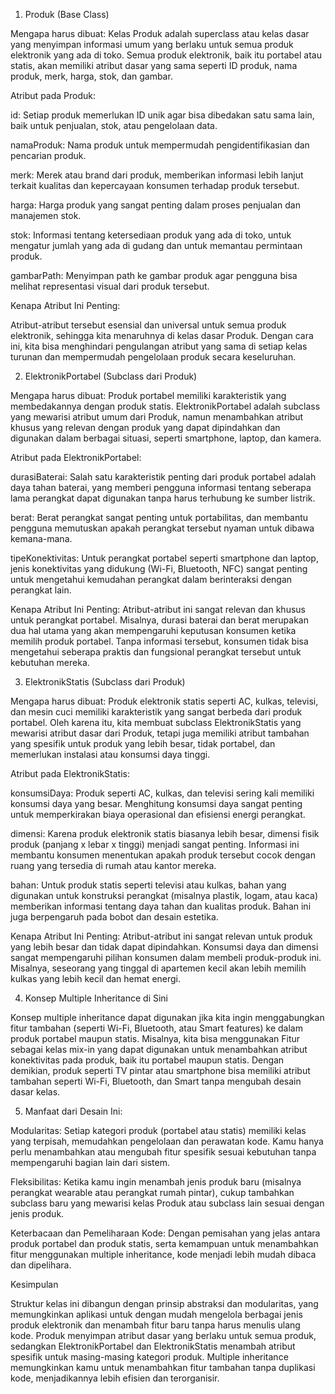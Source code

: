 1. Produk (Base Class)

Mengapa harus dibuat:
Kelas Produk adalah superclass atau kelas dasar yang menyimpan informasi umum yang berlaku untuk semua produk elektronik yang ada di toko. Semua produk elektronik, baik itu portabel atau statis, akan memiliki atribut dasar yang sama seperti ID produk, nama produk, merk, harga, stok, dan gambar.

Atribut pada Produk:

id: Setiap produk memerlukan ID unik agar bisa dibedakan satu sama lain, baik untuk penjualan, stok, atau pengelolaan data.

namaProduk: Nama produk untuk mempermudah pengidentifikasian dan pencarian produk.

merk: Merek atau brand dari produk, memberikan informasi lebih lanjut terkait kualitas dan kepercayaan konsumen terhadap produk tersebut.

harga: Harga produk yang sangat penting dalam proses penjualan dan manajemen stok.

stok: Informasi tentang ketersediaan produk yang ada di toko, untuk mengatur jumlah yang ada di gudang dan untuk memantau permintaan produk.

gambarPath: Menyimpan path ke gambar produk agar pengguna bisa melihat representasi visual dari produk tersebut.

Kenapa Atribut Ini Penting:

Atribut-atribut tersebut esensial dan universal untuk semua produk elektronik, sehingga kita menaruhnya di kelas dasar Produk. Dengan cara ini, kita bisa menghindari pengulangan atribut yang sama di setiap kelas turunan dan mempermudah pengelolaan produk secara keseluruhan.

2. ElektronikPortabel (Subclass dari Produk)

Mengapa harus dibuat:
Produk portabel memiliki karakteristik yang membedakannya dengan produk statis. ElektronikPortabel adalah subclass yang mewarisi atribut umum dari Produk, namun menambahkan atribut khusus yang relevan dengan produk yang dapat dipindahkan dan digunakan dalam berbagai situasi, seperti smartphone, laptop, dan kamera.

Atribut pada ElektronikPortabel:

durasiBaterai: Salah satu karakteristik penting dari produk portabel adalah daya tahan baterai, yang memberi pengguna informasi tentang seberapa lama perangkat dapat digunakan tanpa harus terhubung ke sumber listrik.

berat: Berat perangkat sangat penting untuk portabilitas, dan membantu pengguna memutuskan apakah perangkat tersebut nyaman untuk dibawa kemana-mana.

tipeKonektivitas: Untuk perangkat portabel seperti smartphone dan laptop, jenis konektivitas yang didukung (Wi-Fi, Bluetooth, NFC) sangat penting untuk mengetahui kemudahan perangkat dalam berinteraksi dengan perangkat lain.

Kenapa Atribut Ini Penting:
Atribut-atribut ini sangat relevan dan khusus untuk perangkat portabel. Misalnya, durasi baterai dan berat merupakan dua hal utama yang akan mempengaruhi keputusan konsumen ketika memilih produk portabel. Tanpa informasi tersebut, konsumen tidak bisa mengetahui seberapa praktis dan fungsional perangkat tersebut untuk kebutuhan mereka.

3. ElektronikStatis (Subclass dari Produk)

Mengapa harus dibuat:
Produk elektronik statis seperti AC, kulkas, televisi, dan mesin cuci memiliki karakteristik yang sangat berbeda dari produk portabel. Oleh karena itu, kita membuat subclass ElektronikStatis yang mewarisi atribut dasar dari Produk, tetapi juga memiliki atribut tambahan yang spesifik untuk produk yang lebih besar, tidak portabel, dan memerlukan instalasi atau konsumsi daya tinggi.

Atribut pada ElektronikStatis:

konsumsiDaya: Produk seperti AC, kulkas, dan televisi sering kali memiliki konsumsi daya yang besar. Menghitung konsumsi daya sangat penting untuk memperkirakan biaya operasional dan efisiensi energi perangkat.

dimensi: Karena produk elektronik statis biasanya lebih besar, dimensi fisik produk (panjang x lebar x tinggi) menjadi sangat penting. Informasi ini membantu konsumen menentukan apakah produk tersebut cocok dengan ruang yang tersedia di rumah atau kantor mereka.

bahan: Untuk produk statis seperti televisi atau kulkas, bahan yang digunakan untuk konstruksi perangkat (misalnya plastik, logam, atau kaca) memberikan informasi tentang daya tahan dan kualitas produk. Bahan ini juga berpengaruh pada bobot dan desain estetika.

Kenapa Atribut Ini Penting:
Atribut-atribut ini sangat relevan untuk produk yang lebih besar dan tidak dapat dipindahkan. Konsumsi daya dan dimensi sangat mempengaruhi pilihan konsumen dalam membeli produk-produk ini. Misalnya, seseorang yang tinggal di apartemen kecil akan lebih memilih kulkas yang lebih kecil dan hemat energi.

4. Konsep Multiple Inheritance di Sini

Konsep multiple inheritance dapat digunakan jika kita ingin menggabungkan fitur tambahan (seperti Wi-Fi, Bluetooth, atau Smart features) ke dalam produk portabel maupun statis. Misalnya, kita bisa menggunakan Fitur sebagai kelas mix-in yang dapat digunakan untuk menambahkan atribut konektivitas pada produk, baik itu portabel maupun statis. Dengan demikian, produk seperti TV pintar atau smartphone bisa memiliki atribut tambahan seperti Wi-Fi, Bluetooth, dan Smart tanpa mengubah desain dasar kelas.

5. Manfaat dari Desain Ini:

Modularitas: Setiap kategori produk (portabel atau statis) memiliki kelas yang terpisah, memudahkan pengelolaan dan perawatan kode. Kamu hanya perlu menambahkan atau mengubah fitur spesifik sesuai kebutuhan tanpa mempengaruhi bagian lain dari sistem.

Fleksibilitas: Ketika kamu ingin menambah jenis produk baru (misalnya perangkat wearable atau perangkat rumah pintar), cukup tambahkan subclass baru yang mewarisi kelas Produk atau subclass lain sesuai dengan jenis produk.

Keterbacaan dan Pemeliharaan Kode: Dengan pemisahan yang jelas antara produk portabel dan produk statis, serta kemampuan untuk menambahkan fitur menggunakan multiple inheritance, kode menjadi lebih mudah dibaca dan dipelihara.

Kesimpulan

Struktur kelas ini dibangun dengan prinsip abstraksi dan modularitas, yang memungkinkan aplikasi untuk dengan mudah mengelola berbagai jenis produk elektronik dan menambah fitur baru tanpa harus menulis ulang kode. Produk menyimpan atribut dasar yang berlaku untuk semua produk, sedangkan ElektronikPortabel dan ElektronikStatis menambah atribut spesifik untuk masing-masing kategori produk. Multiple inheritance memungkinkan kamu untuk menambahkan fitur tambahan tanpa duplikasi kode, menjadikannya lebih efisien dan terorganisir.